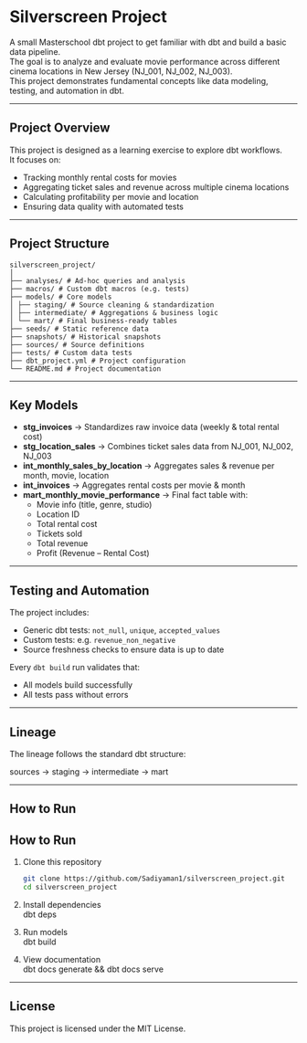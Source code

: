 # Silverscreen Project

A small Masterschool dbt project to get familiar with dbt and build a basic data pipeline.  
The goal is to analyze and evaluate movie performance across different cinema locations in New Jersey (NJ_001, NJ_002, NJ_003).  
This project demonstrates fundamental concepts like data modeling, testing, and automation in dbt.

---

## Project Overview
This project is designed as a learning exercise to explore dbt workflows.  
It focuses on:
- Tracking monthly rental costs for movies
- Aggregating ticket sales and revenue across multiple cinema locations
- Calculating profitability per movie and location
- Ensuring data quality with automated tests

---

## Project Structure
```
silverscreen_project/
│
├── analyses/ # Ad-hoc queries and analysis
├── macros/ # Custom dbt macros (e.g. tests)
├── models/ # Core models
│ ├── staging/ # Source cleaning & standardization
│ ├── intermediate/ # Aggregations & business logic
│ └── mart/ # Final business-ready tables
├── seeds/ # Static reference data
├── snapshots/ # Historical snapshots
├── sources/ # Source definitions
├── tests/ # Custom data tests
├── dbt_project.yml # Project configuration
└── README.md # Project documentation
```

---

## Key Models
- **stg_invoices** → Standardizes raw invoice data (weekly & total rental cost)  
- **stg_location_sales** → Combines ticket sales data from NJ_001, NJ_002, NJ_003  
- **int_monthly_sales_by_location** → Aggregates sales & revenue per month, movie, location  
- **int_invoices** → Aggregates rental costs per movie & month  
- **mart_monthly_movie_performance** → Final fact table with:
  - Movie info (title, genre, studio)  
  - Location ID  
  - Total rental cost  
  - Tickets sold  
  - Total revenue  
  - Profit (Revenue – Rental Cost)  

---

## Testing and Automation
The project includes:
- Generic dbt tests: `not_null`, `unique`, `accepted_values`  
- Custom tests: e.g. `revenue_non_negative`  
- Source freshness checks to ensure data is up to date  

Every `dbt build` run validates that:
- All models build successfully
- All tests pass without errors

---

## Lineage
The lineage follows the standard dbt structure:

sources → staging → intermediate → mart

---

## How to Run
## How to Run

1. Clone this repository
   ```bash
   git clone https://github.com/Sadiyaman1/silverscreen_project.git
   cd silverscreen_project 

2. Install dependencies  
   dbt deps  

3. Run models  
   dbt build  

4. View documentation  
   dbt docs generate && dbt docs serve  

---

## License
This project is licensed under the MIT License.
